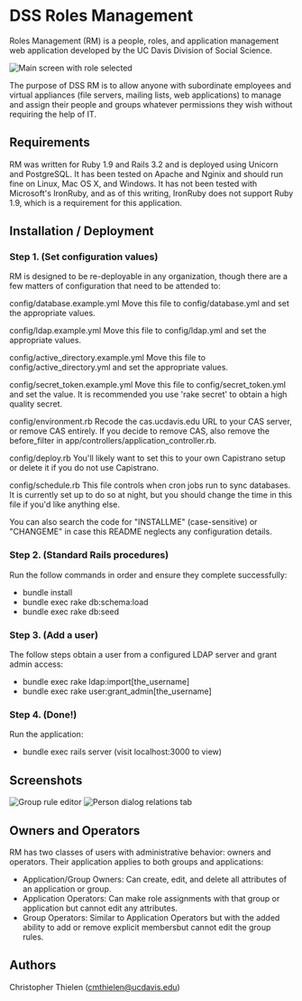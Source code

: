 # DSS Roles Management

Roles Management (RM) is a people, roles, and application management web
application developed by the UC Davis Division of Social Science.

![Main screen with role selected](http://169.237.101.195/image1.png "Main screen with role selected")

The purpose of DSS RM is to allow anyone with subordinate employees and
virtual appliances (file servers, mailing lists, web applications) to
manage and assign their people and groups whatever permissions they wish
without requiring the help of IT.

## Requirements

RM was written for Ruby 1.9 and Rails 3.2 and is deployed using Unicorn and
PostgreSQL. It has been tested on Apache and Nginix and should run fine on
Linux, Mac OS X, and Windows. It has not been tested with Microsoft's
IronRuby, and as of this writing, IronRuby does not support Ruby 1.9, which
is a requirement for this application.

## Installation / Deployment

### Step 1. (Set configuration values)

RM is designed to be re-deployable in any organization, though there
are a few matters of configuration that need to be attended to:

config/database.example.yml
	Move this file to config/database.yml and set the appropriate values.

config/ldap.example.yml
  Move this file to config/ldap.yml and set the appropriate values.

config/active_directory.example.yml
  Move this file to config/active_directory.yml and set the appropriate values.

config/secret_token.example.yml
	Move this file to config/secret_token.yml and set the value. It is recommended
	you use 'rake secret' to obtain a high quality secret.

config/environment.rb
	Recode the cas.ucdavis.edu URL to your CAS server, or remove CAS entirely. If
  you decide to remove CAS, also remove the before_filter in
	app/controllers/application_controller.rb.

config/deploy.rb
	You'll likely want to set this to your own Capistrano setup or delete it
	if you do not use Capistrano.

config/schedule.rb
  This file controls when cron jobs run to sync databases. It is currently
  set up to do so at night, but you should change the time in this file if
  you'd like anything else.

You can also search the code for "INSTALLME" (case-sensitive) or "CHANGEME"
in case this README neglects any configuration details.

### Step 2. (Standard Rails procedures)

Run the follow commands in order and ensure they complete successfully:

 * bundle install
 * bundle exec rake db:schema:load
 * bundle exec rake db:seed

### Step 3. (Add a user)

The follow steps obtain a user from a configured LDAP server and grant admin
access:

 * bundle exec rake ldap:import[the_username]
 * bundle exec rake user:grant_admin[the_username]

### Step 4. (Done!)

Run the application:

 * bundle exec rails server (visit localhost:3000 to view)

## Screenshots
![Group rule editor](http://169.237.101.195/image2.png "Group rule editor")
![Person dialog relations tab](http://169.237.101.195/image3.png "Person dialog relations tab")

## Owners and Operators
RM has two classes of users with administrative behavior: owners and operators. Their
application applies to both groups and applications:

  - Application/Group Owners: Can create, edit, and delete all attributes of an application or group.
  - Application Operators: Can make role assignments with that group or application but cannot edit
               any attributes.
  - Group Operators: Similar to Application Operators but with the added ability to add or remove explicit
               membersbut cannot edit the group rules.

## Authors
Christopher Thielen (cmthielen@ucdavis.edu)
